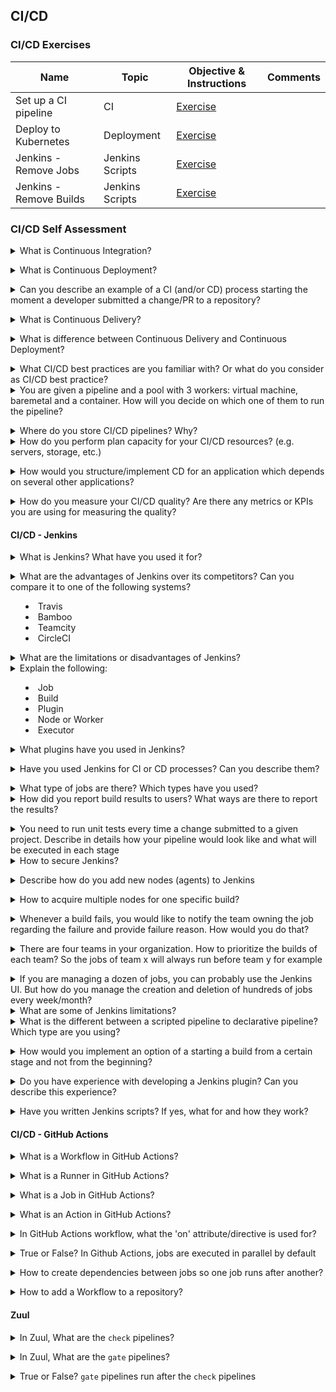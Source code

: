## CI/CD

### CI/CD Exercises

|Name|Topic|Objective & Instructions|Comments|
|--------|--------|------|----|
| Set up a CI pipeline | CI | [Exercise](ci_for_open_source_project.md) | | |
| Deploy to Kubernetes | Deployment | [Exercise](deploy_to_kubernetes.md)  | |
| Jenkins - Remove Jobs | Jenkins Scripts | [Exercise](remove_jobs.md)  | |
| Jenkins - Remove Builds | Jenkins Scripts | [Exercise](remove_builds.md)  | |

### CI/CD Self Assessment

<details>
<summary>What is Continuous Integration?</summary><br><b>

A development practice where developers integrate code into a shared repository frequently. It can range from a couple of changes every day or a week to a couple of changes in one hour in larger scales.

Each piece of code (change/patch) is verified, to make the change is safe to merge. Today, it's a common practice to test the change using an automated build that makes sure the code can be integrated. It can be one build which runs several tests in different levels (unit, functional, etc.) or several separate builds that all or some has to pass in order for the change to be merged into the repository.
</b></details>

<details>
<summary>What is Continuous Deployment?</summary><br><b>

A development strategy used by developers to release software automatically into production where any code commit must pass through an automated testing phase. Only when this is successful is the release considered production worthy. This eliminates any human interaction and should be implemented only after production-ready pipelines have been set with real-time monitoring and reporting of deployed assets. If any issues are detected in production it should be easy to rollback to previous working state.

For more info please read [here](https://www.atlassian.com/continuous-delivery/continuous-deployment)
</b></details>

<details>
<summary>Can you describe an example of a CI (and/or CD) process starting the moment a developer submitted a change/PR to a repository?</summary><br><b>

There are many answers for such a question, as CI processes vary, depending on the technologies used and the type of the project to where the change was submitted.
Such processes can include one or more of the following stages:

* Compile 
* Build
* Install
* Configure
* Update
* Test

An example of one possible answer:

A developer submitted a pull request to a project. The PR (pull request) triggered two jobs (or one combined job). One job for running lint test on the change and the second job for building a package which includes the submitted change, and running multiple api/scenario tests using that package. Once all tests passed and the change was approved by a maintainer/core, it's merged/pushed to the repository. If some of the tests failed, the change will not be allowed to merged/pushed to the repository.

A complete different answer or CI process, can describe how a developer pushes code to a repository, a workflow then triggered to build a container image and push it to the registry. Once in the registry, the k8s cluster is applied with the new changes.
</b></details>

<details>
<summary>What is Continuous Delivery?</summary><br><b>

A development strategy used to frequently deliver code to QA and Ops for testing. This entails having a staging area that has production like features where changes can only be accepted for production after a manual review. Because of this human entanglement there is usually a time lag between release and review making it slower and error prone as compared to continuous deployment.

For more info please read [here](https://www.atlassian.com/continuous-delivery/continuous-deployment)
</b></details>

<details>
<summary>What is difference between Continuous Delivery and Continuous Deployment?</summary><br><b>

Both encapsulate the same process of deploying the changes which were compiled and/or tested in the CI pipelines.<br>
The difference between the two is that Continuous Delivery isn't fully automated process as opposed to Continuous Deployment where every change that is tested in the process is eventually deployed to production. In continuous delivery someone is either approving the deployment process or the deployment process is based on constraints and conditions (like time constraint of deploying every week/month/...)
</b></details>

<details>
<summary>What CI/CD best practices are you familiar with? Or what do you consider as CI/CD best practice?</summary><br><b>

* Commit and test often.
* Testing/Staging environment should be a clone of production environment.
* Clean up your environments (e.g. your CI/CD pipelines may create a lot of resources. They should also take care of cleaning up everything they create)
* The CI/CD pipelines should provide the same results when executed locally or remotely
* Treat CI/CD as another application in your organization. Not as a glue code.
* On demand environments instead of pre-allocated resources for CI/CD purposes
* Stages/Steps/Tasks of pipelines should be shared between applications or microservices (don't re-invent common tasks like "cloning a project")
</b></details>

<details>
<summary>You are given a pipeline and a pool with 3 workers: virtual machine, baremetal and a container. How will you decide on which one of them to run the pipeline?</summary><br><b>

The decision on which type of worker (virtual machine, bare-metal, or container) to use for running a pipeline would depend on several factors, including the nature of the pipeline, the requirements of the software being built, the available resources, and the specific goals and constraints of the development and deployment process. Here are some considerations that can help in making the decision:

1. Pipeline requirements
2. Resource availability
3. Scalability and flexibility
4. Deployment and isolation requirements
5. Security considerations
6. Development and operational workflows
7. Cost considerations

Based on these considerations, the appropriate choice of worker (virtual machine, bare-metal, or container) for running the pipeline would be determined by weighing the pros and cons of each option and aligning with the specific requirements, resources, and goals of the development and deployment process. It may also be useful to consult with relevant stakeholders, such as developers, operations, and infrastructure teams, to gather input and make an informed decision.
</b></details>

<details>
<summary>Where do you store CI/CD pipelines? Why?</summary><br><b>

There are multiple approaches as to where to store the CI/CD pipeline definitions:

1. App Repository - store them in the same repository of the application they are building or testing (perhaps the most popular one)
2. Central Repository - store all organization's/project's CI/CD pipelines in one separate repository (perhaps the best approach when multiple teams test the same set of projects and they end up having many pipelines)
3. CI repo for every app repo - you separate CI related code from app code but you don't put everything in one place (perhaps the worst option due to the maintenance)
4. The platform where the CI/CD pipelines are being executed (e.g. Kubernetes Cluster in case of Tekton/OpenShift Pipelines).
</b></details>

<details>
<summary>How do you perform plan capacity for your CI/CD resources? (e.g. servers, storage, etc.)</summary><br><b>

Capacity planning for CI/CD resources involves estimating the resources required to support the CI/CD pipeline and ensuring that the infrastructure has enough capacity to meet the demands of the pipeline. Here are some steps to perform capacity planning for CI/CD resources:

1. Analyze workload
2. Monitor current usage
3. Identify resource bottlenecks
4. Forecast future demand
5. Plan for growth
6. Consider scalability and elasticity
7. Evaluate cost and budget
8. Continuously monitor and adjust

By following these steps, you can effectively plan the capacity for your CI/CD resources, ensuring that your pipeline has sufficient resources to operate efficiently and meet the demands of your development process.
</b></details>

<details>
<summary>How would you structure/implement CD for an application which depends on several other applications?</summary><br><b>

Implementing Continuous Deployment (CD) for an application that depends on several other applications requires careful planning and coordination to ensure smooth and efficient deployment of changes across the entire ecosystem. Here are some general steps to structure/implement CD for an application with dependencies:

1. Define the deployment pipeline
2. Automate the deployment process
3. Version control and dependency management
4. Continuous integration and testing
5. Rolling deployments
6. Monitor and manage dependencies
7. Testing across the ecosystem
8. Rollback and recovery strategies
9. Security and compliance
10. Documentation and communication

Implementing CD for an application with dependencies requires careful planning, coordination, and automation to ensure efficient and reliable deployments. By following best practices such as automation, version control, testing, monitoring, rollback strategies, and effective communication, you can ensure a smooth and successful CD process for your application ecosystem.
</b></details>

<details>
<summary>How do you measure your CI/CD quality? Are there any metrics or KPIs you are using for measuring the quality?</summary><br><b>

Measuring the quality of CI/CD processes is crucial to identify areas for improvement, ensure efficient and reliable software delivery, and achieve continuous improvement. Here are some commonly used metrics and KPIs (Key Performance Indicators) to measure CI/CD quality:

1. Build Success Rate: This metric measures the percentage of successful builds compared to the total number of builds. A high build success rate indicates that the majority of builds are successful and the CI/CD pipeline is stable.
2. Build and Deployment Time: This metric measures the time it takes to build and deploy changes from code commit to production. Faster build and deployment times indicate shorter feedback loops and faster time to market.
3. Deployment Frequency: This metric measures the frequency of deployments to production within a given time period. Higher deployment frequency indicates faster release cycles and more frequent updates to production.
4. Mean Time to Detect (MTTD): This metric measures the average time it takes to detect issues or defects in the CI/CD pipeline or production environment. Lower MTTD indicates faster detection and resolution of issues, leading to higher quality and more reliable deployments.
5. Mean Time to Recover (MTTR): This metric measures the average time it takes to recover from issues or incidents in the CI/CD pipeline or production environment. Lower MTTR indicates faster recovery and reduced downtime, leading to higher availability and reliability.
6. Feedback Loop Time: This metric measures the time it takes to receive feedback on code changes, including code reviews, test results, and other feedback mechanisms. Faster feedback loop times enable quicker iterations and faster improvements in the CI/CD process.
7. Customer Satisfaction: This metric measures the satisfaction of end-users or customers with the quality and reliability of the deployed software. Higher customer satisfaction indicates that the CI/CD process is delivering high-quality software that meets customer expectations.

These are just some examples of metrics and KPIs that can be used to measure the quality of CI/CD processes. It's important to choose metrics that align with the goals and objectives of your organization and regularly track and analyze them to continuously improve the CI/CD process and ensure high-quality software delivery.
</b></details>

#### CI/CD - Jenkins

<details>
<summary>What is Jenkins? What have you used it for?</summary><br><b>

Jenkins is an open source automation tool written in Java with plugins built for Continuous Integration purpose. Jenkins is used to build and test your software projects continuously making it easier for developers to integrate changes to the project, and making it easier for users to obtain a fresh build. It also allows you to continuously deliver your software by integrating with a large number of testing and deployment technologies.

Jenkins integrates development life-cycle processes of all kinds, including build, document, test, package, stage, deploy, static analysis and much more.

</b></details>

<details>
<summary>What are the advantages of Jenkins over its competitors? Can you compare it to one of the following systems?

  * Travis
  * Bamboo
  * Teamcity
  * CircleCI</summary><br><b>

  Jenkins has several advantages over its competitors, including Travis, Bamboo, TeamCity, and CircleCI. Here are some of the key advantages:

1. Open-source and free
2. Customizable and flexible
3. Wide range of integrations and Plugins
4. Active and supportive community

When comparing Jenkins to its competitors, there are some key differences in terms of features and capabilities. For example:

- Travis: Travis is a cloud-based CI/CD platform that is known for its ease of use and fast setup. However, it has fewer customization options and integrations compared to Jenkins.
- Bamboo: Bamboo is a CI/CD tool from Atlassian, the makers of JIRA and Confluence. It provides a range of features for building, testing, and deploying software, but it can be more expensive and complex to set up compared to Jenkins.
- TeamCity: TeamCity is a CI/CD tool from JetBrains, the makers of IntelliJ IDEA. It provides a range of features for building, testing, and deploying software, but it can be more complex and resource-intensive compared to Jenkins.
- CircleCI: CircleCI is a cloud-based CI/CD platform that is known for its fast build times and easy integration with GitHub. However, it can be more expensive compared to Jenkins, especially for larger projects.
</b></details>

<details>
<summary>What are the limitations or disadvantages of Jenkins?</summary><br><b>

This might be considered to be an opinionated answer:

* Old fashioned dashboards with not many options to customize it
* Containers readiness (this has improved with Jenkins X)
* By itself, it doesn't have many features. On the other hand, there many plugins created by the community to expand its abilities
* Managing Jenkins and its pipelines as a code can be one hell of a nightmare
</b></details>

<details>
<summary>Explain the following:

- Job
- Build
- Plugin
- Node or Worker
- Executor</summary><br><b>
- Job is an automation definition = what and where to execute once the user clicks on "build" 
- Build is a running instance of a job. You can have one or more builds at any given point of time (unless limited by configuration)
- A worker is the machine/instance on which the build is running. When a build starts, it "acquires" a worker out of a pool to run on it.
- An executor is variable of the worker, defining how many builds can run on that worker in parallel. An executor value of 3 means, that 3 builds can run at any point on that executor (not necessarily of the same job. Any builds)
</b></details>

<details>
<summary>What plugins have you used in Jenkins?</summary><br><b>

Jenkins has a vast library of plugins, and the most commonly used plugins depend on the specific needs and requirements of each organization. However, here are some of the most popular and widely used plugins in Jenkins:

    Pipeline: This plugin allows users to create and manage complex, multi-stage pipelines using a simple and easy-to-use scripting language. It provides a powerful and flexible way to automate the entire software delivery process, from code commit to deployment.

    Git: This plugin provides integration with Git, one of the most popular version control systems used today. It allows users to pull code from Git repositories, trigger builds based on code changes, and push code changes back to Git.

    Docker: This plugin provides integration with Docker, a popular platform for building, shipping, and running distributed applications. It allows users to build and run Docker containers as part of their build process, enabling easy and repeatable deployment of applications.

    JUnit: This plugin provides integration with JUnit, a popular unit testing framework for Java applications. It allows users to run JUnit tests as part of their build process and generates reports and statistics on test results.

    Cobertura: This plugin provides code coverage reporting for Java applications. It allows users to measure the code coverage of their tests and generate reports on which parts of the code are covered by tests.

    Email Extension: This plugin provides advanced email notification capabilities for Jenkins. It allows users to customize the content and format of email notifications, including attachments, and send notifications to specific users or groups based on build results.

    Artifactory: This plugin provides integration with Artifactory, a popular artifact repository for storing and managing binaries and dependencies. It allows users to publish and retrieve artifacts from Artifactory as part of their build process.

    SonarQube: This plugin provides integration with SonarQube, a popular code quality analysis tool. It allows users to run code quality checks and generate reports on code quality metrics such as code complexity, code duplication, and code coverage.
</b></details>

<details>
<summary>Have you used Jenkins for CI or CD processes? Can you describe them?</summary><br><b>

Let's assume we have a web application built using Node.js, and we want to automate its build and deployment process using Jenkins. Here is how we can set up a simple CI/CD pipeline using Jenkins:

1. Install Jenkins: We can install Jenkins on a dedicated server or on a cloud platform such as AWS or Google Cloud.
2. Install necessary plugins: Depending on the specific requirements of the project, we may need to install plugins such as NodeJS, Git, Docker, and any other plugins required by the project.
3. Create a new job: In Jenkins, a job is a defined set of instructions for automating a particular task. We can create a new job and configure it to build our Node.js application.
4. Configure the job: We can configure the job to pull the latest code from the Git repository, install any necessary dependencies using Node.js, run unit tests, and build the application using a build script.
5. Set up a deployment environment: We can set up a separate environment for deploying the application, such as a staging or production environment. We can use Docker to create a container image of the application and deploy it to the environment.
6. Set up continuous deployment: We can configure the job to automatically deploy the application to the deployment environment if the build and tests pass.
7. Monitor and troubleshoot: We can monitor the pipeline for errors or failures and troubleshoot any issues that arise.

This is just a simple example of a CI/CD pipeline using Jenkins, and the specific implementation details may vary depending on the requirements of the project.
</b></details>

<details>
<summary>What type of jobs are there? Which types have you used?</summary><br><b>

In Jenkins, there are various types of jobs, including:

1. Freestyle job: This is the most common type of job in Jenkins, which allows users to define custom build steps and configure various options, including build triggers, SCM polling, and post-build actions.
2. Pipeline job: Pipeline job is a newer feature in Jenkins that allows users to define a pipeline of jobs that can be executed in a specific order. The pipeline can be defined using a Jenkinsfile, which provides a script-like syntax for defining the pipeline stages, steps, and conditions.
3. Multi-configuration job: This type of job allows users to execute the same job with multiple configurations, such as different operating systems, browsers, or devices. Jenkins will execute the job for each configuration specified, providing a matrix of results.
4. Maven job: This type of job is specifically designed for building Java applications using the Maven build tool. Jenkins will execute the Maven build process, including compiling, testing, and packaging the application.
5. Parameterized job: This type of job allows users to define parameters that can be passed into the build process at runtime. Parameters can be used to customize the build process, such as specifying the version number or target environment.
</b></details>

<details>
<summary>How did you report build results to users? What ways are there to report the results?</summary><br><b>

You can report via:
  * Emails
  * Messaging apps
  * Dashboards

Each has its own disadvantages and advantages. Emails for example, if sent too often, can be eventually disregarded or ignored.
</b></details>

<details>
<summary>You need to run unit tests every time a change submitted to a given project. Describe in details how your pipeline would look like and what will be executed in each stage</summary><br><b>

The pipelines will have multiple stages:

  * Clone the project
  * Install test dependencies (for example, if I need tox package to run the tests, I will install it in this stage)
  * Run unit tests
  * (Optional) report results (For example an email to the users)
  * Archive the relevant logs/files
</b></details>

<details>
<summary>How to secure Jenkins?</summary><br><b>

 [Jenkins documentation](https://www.jenkins.io/doc/book/security/securing-jenkins/) provides some basic intro for securing your Jenkins server.
</b></details>

<details>
<summary>Describe how do you add new nodes (agents) to Jenkins</summary><br><b>

You can describe the UI way to add new nodes but better to explain how to do in a way that scales like a script or using dynamic source for nodes like one of the existing clouds.
</b></details>

<details>
<summary>How to acquire multiple nodes for one specific build?</summary><br><b>

To acquire multiple nodes for a specific build in Jenkins, you can use the "Parallel" feature in the pipeline script. The "Parallel" feature allows you to run multiple stages in parallel, and each stage can run on a different node.

Here is an example pipeline script that demonstrates how to acquire multiple nodes for a specific build:

```tsx
pipeline {
    agent any
    stages {
        stage('Build') {
            parallel {
                stage('Node 1') {
                    agent { label 'node1' }
                    steps {
                        // Run build commands on Node 1
                    }
                }
                stage('Node 2') {
                    agent { label 'node2' }
                    steps {
                        // Run build commands on Node 2
                    }
                }
                stage('Node 3') {
                    agent { label 'node3' }
                    steps {
                        // Run build commands on Node 3
                    }
                }
            }
        }
        stage('Deploy') {
            agent any
            steps {
                // Deploy the built artifacts
            }
        }
    }
}
```

In this example, the "Build" stage has three parallel stages, each running on a different node labeled as "node1", "node2", and "node3". The "Deploy" stage runs after the build is complete and runs on any available node.

To use this pipeline script, you will need to have the three nodes (node1, node2, and node3) configured in Jenkins. You will also need to ensure that the necessary build commands and dependencies are installed on each node.
</b></details>

<details>
<summary>Whenever a build fails, you would like to notify the team owning the job regarding the failure and provide failure reason. How would you do that?</summary><br><b>

In Jenkins, you can use the "Email Notification" plugin to notify a team when a build fails. Here are the steps to set up email notifications for failed builds:

1. Install the "Email Notification" plugin if it's not already installed in Jenkins.
2. Go to the Jenkins job configuration page and click on "Configure".
3. Scroll down to the "Post-build Actions" section and click on "Add post-build action".
4. Select "Editable Email Notification" from the list of options.
5. Fill out the required fields, such as the recipient email addresses, subject line, and email content. You can use Jenkins environment variables, such as ${BUILD_URL} and ${BUILD_LOG}, to include build-specific information in the email content.
6. In the "Advanced Settings" section, select the "Send to recipients" option and choose "Only on failure" from the dropdown menu.
7. Click "Save" to save the job configuration.

With this setup, Jenkins will send an email notification to the specified recipients whenever a build fails, providing them with the failure reason and any other relevant information.
</b></details>

<details>
<summary>There are four teams in your organization. How to prioritize the builds of each team? So the jobs of team x will always run before team y for example</summary><br><b>

In Jenkins, you can prioritize the builds of each team by using the "Priority Sorter" plugin. Here are the steps to set up build prioritization:

1. Install the "Priority Sorter" plugin if it's not already installed in Jenkins.
2. Go to the Jenkins system configuration page and click on "Configure Global Security". Scroll down to the "Access Control" section and click on "Per-project basis".
3. In the "Project default actions" section, select "Configure build triggers and execution" from the dropdown menu. Click on "Add user or group" and add the groups that represent each team in your organization.
4. Go to each Jenkins job configuration page and click on "Configure". Scroll down to the "Build Environment" section and click on "Add build step". Select "Set build priority with Priority Sorter" from the list of options.
5. Set the priority of the job based on the team that owns it. For example, if Team X owns the job, set the priority to a higher value than the jobs owned by Team Y. Click "Save" to save the job configuration.

With this setup, Jenkins will prioritize the builds of each team based on the priority value set in the job configuration. Jobs owned by Team X will have a higher priority than jobs owned by Team Y, ensuring that they are executed first.
</b></details>

<details>
<summary>If you are managing a dozen of jobs, you can probably use the Jenkins UI. But how do you manage the creation and deletion of hundreds of jobs every week/month?</summary><br><b>

Managing the creation and deletion of hundreds of jobs every week/month in Jenkins can be a daunting task if done manually through the UI. Here are some approaches to manage large numbers of jobs efficiently:

1. Use job templates
2. Use Job DSL
3. Use Jenkins REST API
4. Use a configuration management tool
5. Use a Jenkins job management tool
</b></details>

<details>
<summary>What are some of Jenkins limitations?</summary><br><b>

  * Testing cross-dependencies (changes from multiple projects together)
  * Starting builds from any stage (although Cloudbees implemented something called checkpoints)
</b></details>

<details>
<summary>What is the different between a scripted pipeline to declarative pipeline? Which type are you using?</summary><br><b>

Jenkins supports two types of pipelines: Scripted pipelines and Declarative pipelines.

Scripted pipelines use Groovy syntax and provide a high degree of flexibility and control over the build process. Scripted pipelines allow developers to write custom code to handle complex scenarios, but can be complex and hard to maintain.

Declarative pipelines are a newer feature and provide a simpler way to define pipelines using YAML syntax. Declarative pipelines provide a more structured and opinionated way to define builds, making it easier to get started with pipelines and reducing the risk of errors.

Some key differences between the two types of pipelines are:

1. Syntax: Scripted pipelines use Groovy syntax while declarative pipelines use YAML syntax.
2. Structure: Declarative pipelines have a more structured format and define specific stages, while scripted pipelines provide more flexibility in defining build stages and steps.
3. Error handling: Declarative pipelines provide a more comprehensive error handling system with built-in conditions and actions, while scripted pipelines require more manual error handling.
4. Ease of use: Declarative pipelines are easier to use for beginners and provide a simpler syntax, while scripted pipelines require more expertise in Groovy and can be more complex.
5. Maintenance: Declarative pipelines are easier to maintain and can be modified with less effort compared to scripted pipelines, which can be more difficult to modify and extend over time.

I am familiar with both types of pipelines, but generally prefer declarative pipelines for their ease of use and simplicity.
</b></details>

<details>
<summary>How would you implement an option of a starting a build from a certain stage and not from the beginning?</summary><br><b>

To implement an option of starting a build from a certain stage and not from the beginning in a Jenkins pipeline, we can use the `when` directive along with a custom parameter to determine the starting stage. Here are the steps to implement this:

1. Add a custom parameter to the pipeline. This parameter can be a simple string or a more complex data type like a map.
    
    ```tsx
    parameters {
        string(name: 'START_STAGE', defaultValue: '', description: 'The name of the stage to start the build from')
    }
    ```
    
2. Use the `when` directive to conditionally execute stages based on the value of the `START_STAGE` parameter.
    
    ```tsx
    stage('Build') {
        when {
            expression {
                params.START_STAGE == '' || currentStage.name == params.START_STAGE
            }
        }
        // Build steps go here
    }
    
    stage('Test') {
        when {
            expression {
                params.START_STAGE == '' || currentStage.name == params.START_STAGE || previousStage.result == 'SUCCESS'
            }
        }
        // Test steps go here
    }
    
    stage('Deploy') {
        when {
            expression {
                params.START_STAGE == '' || currentStage.name == params.START_STAGE || previousStage.result == 'SUCCESS'
            }
        }
        // Deploy steps go here
    }
    ```
    

  In this example, we use the `when` directive to execute each stage only if the `START_STAGE` parameter is empty or matches the current stage's name. Additionally, for the `Test` and `Deploy` stages, we also check if the previous stage executed successfully before running.

3. Trigger the pipeline and pass the `START_STAGE` parameter as needed.
    
    ```tsx
    pipeline {
        agent any
        parameters {
            string(name: 'START_STAGE', defaultValue: '', description: 'The name of the stage to start the build from')
        }
        stages {
            stage('Build') {
                // Build steps go here
            }
            stage('Test') {
                // Test steps go here
            }
            stage('Deploy') {
                // Deploy steps go here
            }
        }
    }
    ```
    

When triggering the pipeline, you can pass the `START_STAGE` parameter to start the build from a specific stage.

For example, if you want to start the build from the `Test` stage, you can trigger the pipeline with the `START_STAGE` parameter set to `'Test'`:

```tsx
pipeline?START_STAGE=Test
```

This will cause the pipeline to skip the `Build` stage and start directly from the `Test` stage.
</b></details>

<details>
<summary>Do you have experience with developing a Jenkins plugin? Can you describe this experience?</summary><br><b>

Developing a Jenkins plugin requires knowledge of Java and familiarity with Jenkins API. The process typically involves setting up a development environment, creating a new plugin project, defining the plugin's extension points, and implementing the desired functionality using Java code. Once the plugin is developed, it can be packaged and deployed to Jenkins.

The Jenkins plugin ecosystem is extensive, and there are many resources available to assist with plugin development, including documentation, forums, and online communities. Additionally, Jenkins provides tools such as Jenkins Plugin POM Generator and Jenkins Plugin Manager to help with plugin development and management.
</b></details>

<details>
<summary>Have you written Jenkins scripts? If yes, what for and how they work?</summary><br><b>
</b></details>

#### CI/CD - GitHub Actions

<details>
<summary>What is a Workflow in GitHub Actions?</summary><br><b>

A YAML file that defines the automation actions and instructions to execute upon a specific event.<br>
The file is placed in the repository itself.

A Workflow can be anything - running tests, compiling code, building packages, ...
</b></details>

<details>
<summary>What is a Runner in GitHub Actions?</summary><br><b>

A workflow has to be executed somewhere. The environment where the workflow is executed is called Runner.<br>
A Runner can be an on-premise host or GitHub hoste
</b></details>

<details>
<summary>What is a Job in GitHub Actions?</summary><br><b>

A job is a series of steps which are executed on the same runner/environment.<br>
A workflow must include at least one job.
</b></details>

<details>
<summary>What is an Action in GitHub Actions?</summary><br><b>

An action is the smallest unit in a workflow. It includes the commands to execute as part of the job.
</b></details>

<details>
<summary>In GitHub Actions workflow, what the 'on' attribute/directive is used for?</summary><br><b>

Specify upon which events the workflow will be triggered.<br>
For example, you might configure the workflow to trigger every time a changed is pushed to the repository.
</b></details>

<details>
<summary>True or False? In Github Actions, jobs are executed in parallel by default</summary><br><b>

True
</b></details>

<details>
<summary>How to create dependencies between jobs so one job runs after another?</summary><br><b>

Using the "needs" attribute/directive.

```
jobs:
  job1:
  job2:
    needs: job1
```

In the above example, job1 must complete successfully before job2 runs
</b></details>

<details>
<summary>How to add a Workflow to a repository?</summary><br><b>
CLI:

1. Create the directory `.github/workflows` in the repository
2. Add a YAML file

UI:

1. In the repository page, click on "Actions"
2. Choose workflow and click on "Set up this workflow"
</b></details>

#### Zuul

<details>
<summary>In Zuul, What are the <code>check</code> pipelines?</summary><br><b>

`check` pipeline are triggered when a patch is uploaded to a code review system (e.g. Gerrit).<br>
</b></details>

<details>
<summary>In Zuul, What are the <code>gate</code> pipelines?</summary><br><b>

`gate` pipeline are triggered when a code reviewer approves the change in a code review system (e.g. Gerrit)
</b></details>

<details>
<summary>True or False? <code>gate</code> pipelines run after the <code>check</code> pipelines</summary><br><b>

True. `check` pipeline run when the change is uploaded, while the `gate` pipelines run when the change is approved by a reviewer
</b></details>
